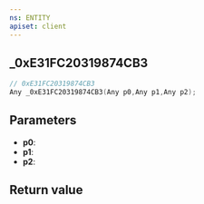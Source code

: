 ```yaml
---
ns: ENTITY
apiset: client
---
```

## _0xE31FC20319874CB3

```c
// 0xE31FC20319874CB3
Any _0xE31FC20319874CB3(Any p0,Any p1,Any p2);
```


## Parameters
* **p0**:
* **p1**:
* **p2**:

## Return value

